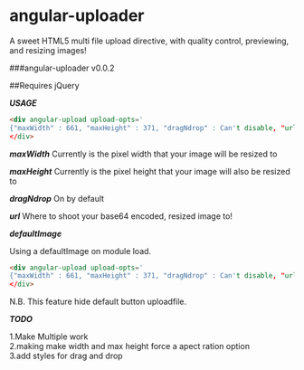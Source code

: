 angular-uploader
================

A sweet HTML5 multi file upload directive, with quality control, previewing, and resizing images!

###angular-uploader v0.0.2

##Requires jQuery

***USAGE***

```html
<div angular-upload upload-opts='
{"maxWidth" : 661, "maxHeight" : 371, "dragNdrop" : Can't disable, "url" : "/api/saveImage"}')
</div>
```

***maxWidth*** 
Currently is the pixel width that your image will be resized to

***maxHeight*** 
Currently is the pixel height that your image will also be resized to

***dragNdrop*** 
On by default

***url*** 
Where to shoot your base64 encoded, resized image to!

***defaultImage***

Using a defaultImage on module load.

```html
<div angular-upload upload-opts='
{"maxWidth" : 661, "maxHeight" : 371, "dragNdrop" : Can't disable, "url" : "/api/saveImage", "defaultImage": "www/images/default/default.png" }')
</div>
```


N.B. This feature hide default button uploadfile.



***TODO***

  1.Make Multiple work<br>
  2.making make width and max height force a apect ration option<br>
  3.add styles for drag and drop
